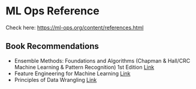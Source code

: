 # ML Ops Reference

Check here: https://ml-ops.org/content/references.html


## Book Recommendations
- Ensemble Methods: Foundations and Algorithms (Chapman & Hall/CRC Machine Learning & Pattern Recognition) 1st Edition [Link](https://www.amazon.com/exec/obidos/ASIN/1439830037/acmorg-20)
- Feature Engineering for Machine Learning [Link](https://www.oreilly.com/library/view/feature-engineering-for/9781491953235/)
- Principles of Data Wrangling [Link](https://www.oreilly.com/library/view/principles-of-data/9781491938911/)

